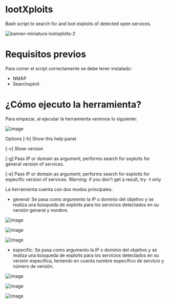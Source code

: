 # lootXploits
Bash script to search for and loot exploits of detected open services.

![banner-miniatura-lootxploits-2](https://user-images.githubusercontent.com/99199970/202931730-271d499c-fa9f-4a76-a9fe-88245388131b.png)

# Requisitos previos
Para correr el script correctamente se debe tener instalado:
- NMAP
- Searchsploit

# ¿Cómo ejecuto la herramienta?
Para empezar, al ejecutar la herramienta veremos lo siguiente:

![image](https://user-images.githubusercontent.com/99199970/202933256-f395a58b-106a-4845-b2d7-bd29751f9e42.png)

Options
[-h] Show this help panel

[-v] Show version

[-g] Pass IP or domain as argument; performs search for exploits for general version of services.

[-e] Pass IP or domain as argument; performs search for exploits for especific version of services. 
     Warning: if you don't get a result, try -t only 

La herramienta cuenta con dos modos principales:
- general: Se pasa como argumento la IP o dominio del objetivo y se realiza una búsqueda de exploits para los servicios detectados en su versión general y nombre.

![image](https://user-images.githubusercontent.com/99199970/202933589-2f8b6496-82af-4962-9a8f-96b1ec4f1632.png)

![image](https://user-images.githubusercontent.com/99199970/202933623-aef29d96-781e-4d58-b9e2-4bd32e779451.png)

![image](https://user-images.githubusercontent.com/99199970/202933689-cb6e62e1-e34c-4030-8845-5ef8092c41ab.png)


- especific: Se pasa como argumento la IP o dominio del objetivo y se realiza una búsqueda de exploits para los servicios detectados en su versión específica, teniendo en cuenta nombre específico de servicio y número de versión.

![image](https://user-images.githubusercontent.com/99199970/202933792-95b6c63f-a653-4221-b312-1149089df3d8.png)

![image](https://user-images.githubusercontent.com/99199970/202933822-57c35d71-a7b0-4442-aa6e-e612a61dcd75.png)

![image](https://user-images.githubusercontent.com/99199970/202933838-53c280bc-459f-4ac3-a1f1-2713a3bc9c90.png)

